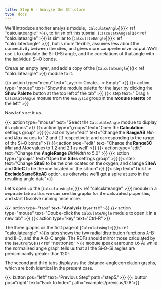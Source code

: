 ```yaml
---
title: Step 6 - Analyse the Structure
type: docs
---
```



We'll introduce another analysis module, [`CalculateAngle`]({{< ref "calculateangle" >}}), to finish off this tutorial. [`CalculateAngle`]({{< ref "calculateangle" >}}) is similar to [`CalculateDAngle`]({{< ref "calculatedangle" >}}), but is more flexible, assumes less about the connectivity between the sites, and gives more comprehensive output. We'll use it to calculate the Si&ndash;O&ndash;Si angle, and the correlations of that angle with the individual Si&ndash;O bonds.

Create an empty layer, and add a copy of the [`CalculateAngle`]({{< ref "calculateangle" >}}) module to it.

{{< action type="menu" text="Layer &#8680; Create... &#8680; Empty" >}}
{{< action type="mouse" text="Show the module palette for the layer by clicking the **Show Palette** button at the top left of the tab" >}}
{{< step text=" Drag a `CalculateAngle` module from the `Analysis` group in the **Module Palette** on the left" >}}

Now let's set it up.

{{< action type="mouse" text="Select the `CalculateAngle` module to display its options" >}}
{{< action type="groups" text="Open the **Calculation** settings group" >}}
{{< action type="edit" text="Change the **RangeAB** _Min_ and _Max_ values to 1.2 and 2.1 respectively, and corresponding to the range of the Si&ndash;O bonds" >}}
{{< action type="edit" text="Change the **RangeBC** _Min_ and _Max_ values to 1.2 and 2.1 as well" >}}
{{< action type="edit" text="Change the **AngleRange** _BinWidth_ to 5.0" >}}
{{< action type="groups" text="Open the **Sites** settings group" >}}
{{< step text="Change **SiteB** to be the one located on the oxygen, and change **SiteA** and **SiteC** to be the one located on the silicon">}}
{{< step text="Tick the **ExcludeSameSiteAC** option, as otherwise we'll get a spike at zero in the resulting angle data">}}

Let's open up the [`CalculateAngle`]({{< ref "calculateangle" >}}) module in a separate tab so that we can see the graphs for the calculated properties, and start Dissolve running once more.

{{< action type="tabs" text="**Analysis** layer tab" >}}
{{< action type="mouse" text="Double-click the `CalculateAngle` module to open it in a new tab" >}}
{{< action type="key" text="Ctrl-R" >}}


The three graphs on the first page of [`CalculateAngle`]({{< ref "calculateangle" >}})s tabs shows the two radial distribution functions A&ndash;B and B&ndash;C, and the A&ndash;B&ndash;C angle. The RDFs should mirror those calculated by the [`NeutronSQ`]({{< ref "neutronsq" >}}) module (peak at around 1.6 &#8491;) while the normalised angle graph tells us that all the Si&ndash;O&ndash;Si angles are predominantly greater than 120&deg;.

The second and third tabs display us the distance-angle correlation graphs, which are both identical in the present case.


{{< button pos="left" text="Previous Step" path="step5/">}}
{{< button pos="right" text="Back to Index" path="examples/previous/0.8">}}
